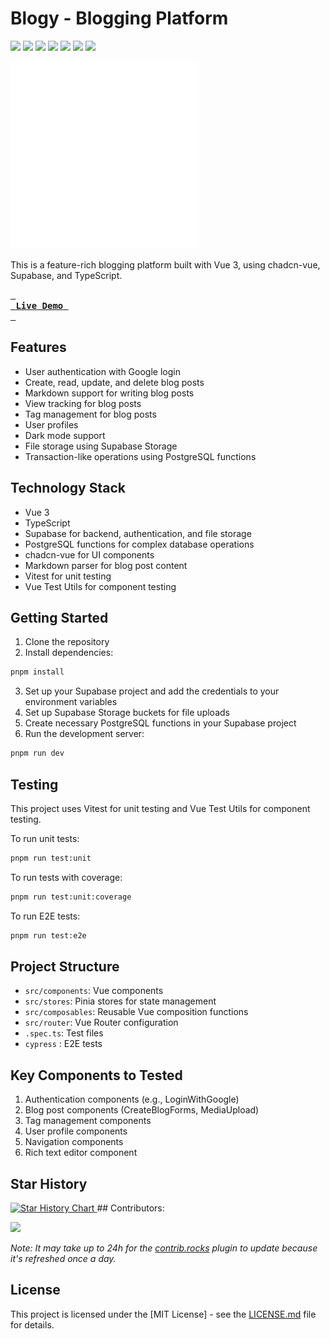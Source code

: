 

# Blogy - Blogging Platform

![][ci] ![][views] ![][stars] ![][forks] ![][issues] ![][license] ![][repo-size]


<!-- logo/title -->

<picture>
  <source media="(prefers-color-scheme: dark, (max-width:300px))" srcset="./public/logo-white.svg">
  <source media="(prefers-color-scheme: light,(max-width:300px))" srcset="./public/logo.svg">
  <img src="./public/logo-white.svg" width="300px" alt="Blogy Logo">
</picture>

 This is a feature-rich blogging platform built with Vue 3, using chadcn-vue, Supabase, and TypeScript.

<!-- <picture>
  <source media="(prefers-color-scheme: light)" srcset="https://graph.org/file/12ea4beff2367f40f13ce.png">
  <source media="(prefers-color-scheme: dark)" srcset="https://graph.org/file/16937ebb693470d804f31.png">
  <img src="https://graph.org/file/12ea4beff2367f40f13ce.png" alt="infinitunes">
</picture> -->

**[<kbd> <br> &nbsp;**Live Demo**&nbsp; <br> </kbd>][site]**

## Features

- User authentication with Google login
- Create, read, update, and delete blog posts
- Markdown support for writing blog posts
- View tracking for blog posts
- Tag management for blog posts
- User profiles
- Dark mode support
- File storage using Supabase Storage
- Transaction-like operations using PostgreSQL functions

## Technology Stack

- Vue 3
- TypeScript
- Supabase for backend, authentication, and file storage
- PostgreSQL functions for complex database operations
- chadcn-vue for UI components
- Markdown parser for blog post content
- Vitest for unit testing
- Vue Test Utils for component testing

## Getting Started

1. Clone the repository
2. Install dependencies: 
  ```sh
  pnpm install
  ```
3. Set up your Supabase project and add the credentials to your environment variables
4. Set up Supabase Storage buckets for file uploads
5. Create necessary PostgreSQL functions in your Supabase project
6. Run the development server: 
```sh 
pnpm run dev
```


## Testing

This project uses Vitest for unit testing and Vue Test Utils for component testing.

To run unit tests:
```sh
pnpm run test:unit
```

To run tests with coverage:
```sh
pnpm run test:unit:coverage
```

To run E2E tests:
```sh 
pnpm run test:e2e
```

## Project Structure

- `src/components`: Vue components
- `src/stores`: Pinia stores for state management
- `src/composables`: Reusable Vue composition functions
- `src/router`: Vue Router configuration
- `.spec.ts`: Test files
- `cypress` : E2E tests

## Key Components to Tested

1. Authentication components (e.g., LoginWithGoogle)
2. Blog post components (CreateBlogForms, MediaUpload)
3. Tag management components
4. User profile components
5. Navigation components
   <!-- 6. Comment system components adding -->
   <!-- 7. Search functionality adding -->
   <!-- 8. Pagination component adding -->
6. Rich text editor component


## Star History

<a href="https://star-history.com/#ahmedmaher2481998/blogy-app">
 <picture>
   <source media="(prefers-color-scheme: dark)" srcset="https://api.star-history.com/svg?repos=ahmedmaher2481998/blogy-app&theme=dark" />
   <source media="(prefers-color-scheme: light)" srcset="https://api.star-history.com/svg?repos=ahmedmaher2481998/blogy-app" />
   <img alt="Star History Chart" src="https://api.star-history.com/svg?repos=ahmedmaher2481998/blogy-app" />
 </picture>
</a>
## Contributors:

[![][contributors]][contributors-graph]

_Note: It may take up to 24h for the [contrib.rocks][contrib-rocks] plugin to update because it's refreshed once a day._




## License

This project is licensed under the [MIT License] - see the [LICENSE.md](./License) file for details.




<!----------------------------------{ Labels }--------------------------------->

[views]: https://komarev.com/ghpvc/?username=blogy-app&label=view%20counter&color=red&style=flat
[repo-size]: https://img.shields.io/github/repo-size/ahmedmaher2481998/blogy-app
[issues]: https://img.shields.io/github/issues-raw/ahmedmaher2481998/blogy-app
[license]: https://img.shields.io/github/license/ahmedmaher2481998/blogy-app
[forks]: https://img.shields.io/github/forks/ahmedmaher2481998/blogy-app?style=flat
[stars]: https://img.shields.io/github/stars/ahmedmaher2481998/blogy-app
[contributors]: https://contrib.rocks/image?repo=ahmedmaher2481998/blogy-app&max=500
[contributors-graph]: https://github.com/ahmedmaher2481998/blogy-app/graphs/contributors
[contrib-rocks]: https://contrib.rocks/preview?repo=ahmedmaher2481998%2blogy-app
[ci]: https://github.com/ahmedmaher2481998/blogy-app/actions/workflows/ci.yml/badge.svg

<!-----------------------------------{ Links }---------------------------------->

[site]: https://blogy.vercel.app
